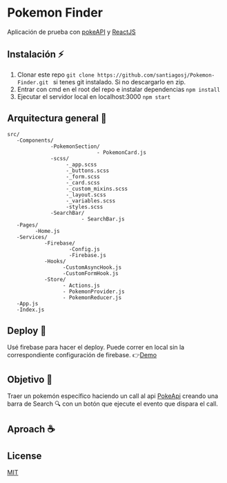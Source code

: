 # Pokemon Finder

Aplicación de prueba con [pokeAPI](https://pokeapi.co/) y [ReactJS](https://reactjs.org/)

## Instalación ⚡

1. Clonar este repo ```git clone https://github.com/santiagosj/Pokemon-Finder.git ``` si tenes git instalado. Si no descargarlo en zip. 
2. Entrar con cmd en el root del repo e instalar dependencias ```npm install ```
3. Ejecutar el servidor local en localhost:3000   ```npm start ```



## Arquitectura general 🏡

```
src/
   -Components/ 
              -PokemonSection/ 
                             - PokemonCard.js 
              -scss/ 
                   -_app.scss
                   -_buttons.scss
                   -_form.scss
                   -_card.scss
                   -_custom_mixins.scss
                   -_layout.scss
                   -_variables.scss
                   -styles.scss
              -SearchBar/
                        - SearchBar.js
   -Pages/
         -Home.js
   -Services/ 
            -Firebase/
                    -Config.js
                    -Firebase.js
            -Hooks/
                  -CustomAsyncHook.js
                  -CustomFormHook.js  
            -Store/
                  - Actions.js
                  - PokemonProvider.js
                  - PokemonReducer.js
   -App.js
   -Index.js

```

## Deploy 🚀
Usé firebase para hacer el deploy. Puede correr en local sin la correspondiente configuración de firebase.
👉[Demo](https://busca-pokemon.web.app)

## Objetivo 🎯
Traer un pokemón específico haciendo un call al api [PokeApi](https://pokeapi.co/)
creando una barra de Search 🔍 con un botón que ejecute el evento que dispara el call.

## Aproach ☕



## License
[MIT](https://choosealicense.com/licenses/mit/)

